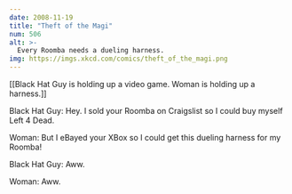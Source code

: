 ```yaml
---
date: 2008-11-19
title: "Theft of the Magi"
num: 506
alt: >-
  Every Roomba needs a dueling harness.
img: https://imgs.xkcd.com/comics/theft_of_the_magi.png
---
```

[[Black Hat Guy is holding up a video game.  Woman is holding up a harness.]]

Black Hat Guy: Hey. I sold your Roomba on Craigslist so I could buy myself Left 4 Dead.

Woman: But I eBayed your XBox so I could get this dueling harness for my Roomba!

Black Hat Guy: Aww.

Woman: Aww.

